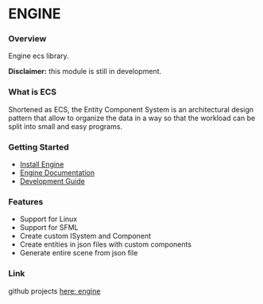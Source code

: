 
# ENGINE

### Overview

Engine ecs library.

**Disclaimer:** this module is still in development.

### What is ECS
Shortened as ECS, the Entity Component System is an architectural design pattern that allow to organize the data in a way so that the workload can be split into small and easy programs.

### Getting Started

- [Install Engine](docs/INSTALL.md)
- [Engine Documentation](docs/DOCUMENTATION.md)
-  [Development Guide](docs/DOCUMENTATION.md)

### Features

- Support for Linux
- Support for SFML
- Create custom ISystem and Component 
- Create entities in json files with custom components
- Generate entire scene from json file


### Link

github projects [here: engine](https://github.com/EpitechPromo2026/B-CPP-500-LYN-5-1-rtype-keziah.picq/tree/main/engine)